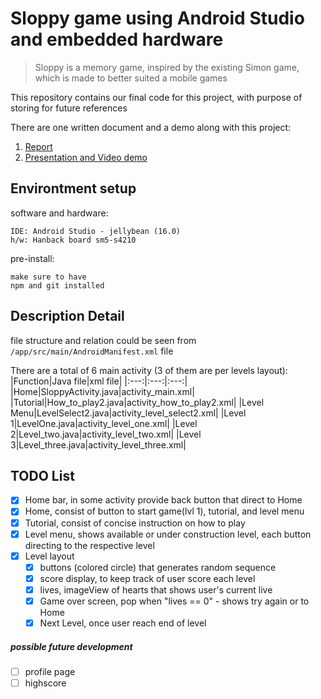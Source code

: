 # Sloppy game using Android Studio and embedded hardware

> Sloppy is a memory game, inspired by the existing Simon game, which is made to better suited a mobile games

This repository contains our final code for this project, with purpose of storing for future references

There are one written document and a demo along with this project:
1. [Report](https://drive.google.com/file/d/1tV8dLkN7VBm3DFpGPSJYosVVXpmIOQaX/view?usp=sharing)
2. [Presentation and Video demo](https://drive.google.com/file/d/1rFU-gTBibFi1BdFiuhHLerztxxn5ouGx/view)

## Environtment setup
software and hardware:
```
IDE: Android Studio - jellybean (16.0)
h/w: Hanback board sm5-s4210
```
pre-install:
```
make sure to have
npm and git installed
```

## Description Detail

file structure and relation could be seen from `/app/src/main/AndroidManifest.xml` file 

There are a total of 6 main activity (3 of them are per levels layout):
|Function|Java file|xml file|
|:---:|:---:|:---:|
|Home|SloppyActivity.java|activity_main.xml|
|Tutorial|How_to_play2.java|activity_how_to_play2.xml|
|Level Menu|LevelSelect2.java|activity_level_select2.xml|
|Level 1|LevelOne.java|activity_level_one.xml|
|Level 2|Level_two.java|activity_level_two.xml|
|Level 3|Level_three.java|activity_level_three.xml|

## TODO List

- [X] Home bar, in some activity provide back button that direct to Home
- [x] Home, consist of button to start game(lvl 1), tutorial, and level menu
- [x] Tutorial, consist of concise instruction on how to play
- [x] Level menu, shows available or under construction level, each button directing to the respective level
- [x] Level layout
  - [x] buttons (colored circle) that generates random sequence 
  - [x] score display, to keep track of user score each level
  - [x] lives, imageView of hearts that shows user's current live
  - [x] Game over screen, pop when "lives == 0" - shows try again or to Home
  - [x] Next Level, once user reach end of level

##### *possible future development*
- [ ] profile page
- [ ] highscore
